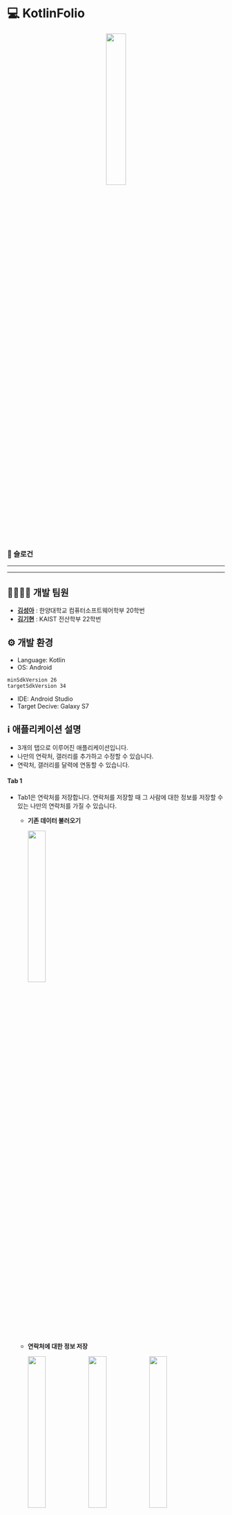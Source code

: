 # 💻 KotlinFolio 
<p align="center"><img src='./app/src/main/res/drawable/logo.png' width="30%"></p>

### 🚀 슬로건 

***

***


## 👩‍💻👨‍💻 개발 팀원 

- **[김성아](https://github.com/kimseongah)** : 한양대학교 컴퓨터소프트웨어학부 20학번
- **[김기현](https://github.com/surface03)** : KAIST 전산학부 22학번

## ⚙️ 개발 환경 
- Language: Kotlin
- OS: Android

```
minSdkVersion 26
targetSdkVersion 34
```

- IDE: Android Studio
- Target Decive: Galaxy S7


## ℹ️ 애플리케이션 설명 
- 3개의 탭으로 이루어진 애플리케이션입니다.
- 나만의 연락처, 갤러리를 추가하고 수정할 수 있습니다.
- 연락처, 갤러리를 달력에 연동할 수 있습니다.


#### Tab 1
- Tab1은 연락처를 저장합니다. 연락처를 저장할 때 그 사람에 대한 정보를 저장할 수 있는 나만의 연락처를 가질 수 있습니다.
    - **기존 데이터 불러오기**
        
        <img src='./images/contact/contact_main.png' width="30%">

    - **연락처에 대한 정보 저장**

        <img src='./images/contact/data1.png' width="30%">
        <img src='./images/contact/data2.png' width="30%">
        <img src='./images/contact/data3.png' width="30%">
    
    - **연락처 추가**
    
        <img src='./images/contact/contact_add.png' width="30%">
        <img src='./images/contact/contact_add_result.png' width="30%">

    - **연락처 데이터 수정**
    
        <img src='./images/contact/edit1.png' width="30%">
        <img src='./images/contact/edit2.png' width="30%">
        <img src='./images/contact/edit3.png' width="30%">

    - **연락처 사진 수정**

        <img src='./images/contact/edit4.png' width="30%">
        <img src='./images/contact/edit6.png' width="30%">
        <img src='./images/contact/edit5.png' width="30%">
    
    - **연락처 삭제**
    
        <img src='./images/contact/delete1.png' width="30%">
        <img src='./images/contact/delete2.png' width="30%">
        <img src='./images/contact/delete3.png' width="30%">

    - **앱 종료 후에도 데이터 유지**
      - 앱을 종료한 후에도 연락처 데이터가 유지됩니다.

        
#### Tab 2
- tab2의 주제는 **나만의 갤러리** 입니다. 
  - **메인 화면**

    <img src='./images/gallery/gallery_main.jpg' width="30%">

- 사진과 사진의 정보를 저장할 수 있습니다. 
- 저장 가능한 사진의 정보는 사진 제목, 사진 설명, 사진을 추가한 날짜입니다. 
- 사진을 짧게 누르면 사진을 확대할 수 있고, 길게 누르면 사진의 정보를 수정 및 삭제할 수 있습니다.
  - **저장된 정보**

    <img src='./images/gallery/show_info_gallery.jpg' width="30%">
  
  - **사진 확대**

    <img src='./images/gallery/expand_image_gallery.jpg' width="30%">
    
  - **정보 수정**

    <img src='./images/gallery/edit_info_gallery.jpg' width="30%">
    <img src='./images/gallery/edit_date_gallery.jpg' width="30%">
  
  - **사진 삭제**

    <img src='./images/gallery/delete_gallery.jpg' width="30%">


- 사용자로부터 디바이스 파일 접근 권한을 요청합니다. 사용자가 수락하면, 사용자의 핸드폰에 저장된 사진을 선택할 수 있는 창이 뜨게 되고, 선택한 사진을 갤러리에 추가할 수 있습니다.
  - **접근 권한 요청**

    <img src='./images/gallery/access_permission_gallery.jpg' width="30%">

  - **사진 추가**

    <img src='./images/gallery/added_image_gallery.jpg' width="30%">

  - **앱 종료 후에도 데이터 유지**
    - 앱을 종료한 후에도 이미지 데이터가 유지됩니다.

#### Tab 3
- Tab3는 Tab1과 Tab2에서 저장한 메모와 사진을 날짜 별로 볼 수 있는 캘린더입니다. 날짜를 클릭하면 사용자가 저장한 정보들을 한 눈에 볼 수 있습니다.

    - **연락처에 대한 정보 저장**
        
        날짜를 클릭하면 해당 날짜에 저장한 정보 또는 수정한 정보가 나옵니다.

        <img src='./images/calendar/view.png' width="30%">
        <img src='./images/calendar/1:1.png' width="30%">
        <img src='./images/calendar/1:3.png' width="30%">
       

## 🛠️ 사용된 기술 

#### Tab 1
- **기존 데이터 불러오기**
    
    - assets 폴더에 data.json을 저장하여 초기 데이터 구축합니다.
    - Gson 모듈로 json 파일을 `Person` 클래스 리스트로 저장합니다.

- **연락처에 대한 정보 저장**
    
    - 이름, 전화번호, 메모, 저장한 날짜를 `Person` 클래스의 attribute로 저장하고 dialog를 통해 보여줍니다.
    - 해당 dialog에서 연락처를 삭제, 수정할 수 있습니다.

- **연락처 데이터 수정**
    
    - 메모를 수정할 수 있습니다.
    - 메모를 수정하면 수정한 날짜가 오늘 날짜로 바뀝니다.
    - dialog에서 `editTextData.text.toString()`를 이용해서 원래 저장돼있던 메모가 뜨고 해당 텍스트를 변경할 수 있습니다.

- **연락처 사진 수정**

    - 연락처 수정 dialog에서 프로필 사진 수정 버튼을 누르면 갤러리에서 사진을 가져올 수 있습니다.
    - 갤러리를 연동하는 것은 해당 dialog가 아닌 `ContactFragment`에서 수행하여 `Listener`를 이용했습니다.
    - dialog를 띄운 adapter에서 선택한 연락처의 position을 받아와서 `SharedPrefereces`를 이용해 공유할 수 있습니다.

- **연락처 삭제**

    - 연락처 삭제도 dialog를 띄워서 진행합니다.
    - 삭제하는 것이 맞는지 한 번 더 확인한 후 삭제할 수 있습니다.

- **앱 종료 후에도 데이터 유지**

    - 안드로이드에서 제공하는 `SharedPreferences`를 사용하여 앱이 종료된 후에도 연락처 데이터가 유지되도록 구현했습니다.
    - 이름, 전화번호, 날짜 등 연락처와 관련된 정보를 `Int`와 `String`으로 변환하여 `SharedPreferences`에 저장했습니다.
    - 앱을 최초로 실행하는 경우, data.json으로부터 연락처 정보를 가져옵니다. 그렇지 않은 경우, `SharedPreferences`에 저장된 연락처 정보를 가져옵니다.
    
#### Tab 2
- **기존 데이터 불러오기**
  - drawable 폴더에 예시 이미지 4개를 저장했습니다.
  - drawable 폴더로부터 예시 이미지 정보를 불러와 `GalleryImage` 클래스로 정보를 저장합니다.
- **이미지 데이터 정보 저장**
  - `GalleryImage` 클래스는 이미지의 이름, 설명, 이미지 데이터, 저장한 날짜에 대한 정보를 담고 있습니다.
  - `GalleryImage` 클래스를 `MutableList`로 관리하는 `RecyclerGalleryImageAdapter` 클래스를 이용해 이미지들을 `RecyclerView`로 띄웁니다.
  - `GalleryImage` 정보가 수정되면 `MutableList` 또한 수정되고, `RecyclerGalleryImageAdapter` 클래스가 수정 정보를 받아 `RecyclerView`를 수정합니다.
  - `GridLayoutManager`를 이용해 이미지를 열이 2개인 Grid로 보여줍니다.
- **이미지 확대**
  - 이미지를 짧게 누르면 activity를 호출합니다.
  - Intent를 통해 누른 이미지에 대한 정보를 전송하여 이미지를 크게 띄웁니다.
- **이미지 데이터 수정**
  - 이미지 제목, 설명, 날짜를 수정할 수 있습니다.
  - 이미지를 꾹 누르면 dialog를 띄우고, 이를 통해 유저가 입력한 데이터를 받아 `GalleryImage` 클래스의 정보들을 수정합니다.
  - 날짜 정보는 `DatePickerDialog`를 통해 수정합니다.
- **이미지 삭제**
  - 이미지 삭제 또한 dialog를 띄워서 진행합니다.
  - 삭제하는 것이 맞는지 한 번 더 확인한 후 삭제할 수 있습니다.
- **이미지 추가**
  - `android.permission.READ_EXTERNAL_STORAGE`권한이 없는 경우, 유저에게 해당 권한을 요청하고 권한을 받아옵니다.
  - 사용자의 핸드폰에 저장된 사진을 선택할 수 있는 activity를 부르고, 사용자가 선택한 이미지에 대한 정보를 uri로 받아와 `GalleryImage` 클래스에 저장합니다.
- **앱 종료 후에도 데이터 유지**
  - 안드로이드에서 제공하는 `SharedPreferences`를 사용하여 앱이 종료된 후에도 이미지 데이터가 유지되도록 구현했습니다.
  - 이름, 설명, 날짜 등 이미지와 관련된 정보를 `Int`와 `String`으로 변환하여 `SharedPreferences`에 저장했습니다.
  - 앱을 최초로 실행하는 경우, drawable 폴더의 예시 이미지 4개를 가져옵니다. 그렇지 않은 경우, `SharedPreferences`에 저장된 이미지 정보를 가져옵니다.
#### Tab 3
- **Tab1, 2와 데이터 연동하기**

        class SharedViewModel : ViewModel() {
            val persons = MutableLiveData<List<Person>>()
            val images = MutableLiveData<List<GalleryImage>>()
        }
    - View Model을 이용해서 데이터 공유 및 변경 시에 업데이트가 가능합니다.
- **이미지와 메모 같이 보여주기**

    - Adapter에 ViewHolder를 넣어주고 이미지와 텍스트를 쌍으로 전달하여 바인딩합니다.
    - 둘 중 하나는 `null` 로 처리해서 하나씩 바인딩할 수 있습니다.

## 📲 다운로드 

- [APK 다운로드](https://drive.google.com/file/d/1Up816-krCkXXLpfbn8v9KhoE0R_MYDqb/view?usp=share_link)

